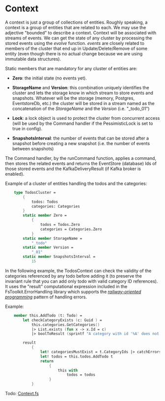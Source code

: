 # Context

A context is just a group of collections of entities.
Roughly speaking, a context is a group of entities that are related to each. We may use the adjective "bounded" to describe a context.
Context will be associated with streams of events.
We can get the state of any cluster by processing the stored events using the _evolve_ function.  _events_ are closely related to members of the cluster that end up in Update/Delete/Remove of some entity (even though there is no actual change because we are using immutable data structures).

Static members that are mandatory for any cluster of entities are:
- __Zero__: the initial state (no events yet).
- __StorageName__ and  __Version__: this combination uniquely identifies the cluster and lets the storage know in which stream to store events and snapshots. Whatever will be the storage (memory, Postgres, EventstoreDb, etc.) the cluster will be stored in a stream named as the concatenation of the _StorageName_ and the _Version_ (i.e. "_todo_01")
- __Lock__: a lock object is used to protect the cluster from concurrent access (will be used by the Command handler if the PessimisticLock is set to true in config).

- __SnapshotsInterval__: the number of events that can be stored after a snapshot before creating a new snapshot (i.e. the number of events between snapshots)

The Command handler, by the runCommand function, applies a command, then stores the related events and returns the EventStore (database) Ids of those stored events and the KafkaDeliveryResult (if Kafka broker is enabled).

Example of a cluster of entities handling the todos and the categories:
```FSharp
    type TodosCluster =
        {
            todos: Todos
            categories: Categories
        }
        static member Zero =
            {
                todos = Todos.Zero
                categories = Categories.Zero
            }
        static member StorageName =
            "_todo"
        static member Version =
            "_01"
        static member SnapshotsInterval =
            15
```

In the following example, the TodosContext can check the validity of the categories referenced by any todo before adding it (to preserve the invariant rule that you can add only todo with valid category ID references).
It uses the "result" computational expression included in the FsToolkit.ErrorHandling library which supports the [_railway-oriented programming_](https://fsharpforfunandprofit.com/rop/) pattern of handling errors.

Example:
```FSharp
    member this.AddTodo (t: Todo) =
        let checkCategoryExists (c: Guid ) =
            this.categories.GetCategories() 
            |> List.exists (fun x -> x.Id = c) 
            |> boolToResult (sprintf "A category with id '%A' does not exist" c)

        result
            {
                let! categoriesMustExist = t.CategoryIds |> catchErrors checkCategoryExists
                let! todos = this.todos.AddTodo t
                return 
                    {
                        this with
                            todos = todos
                    }
            }
```

Todo: [Context.fs](https://github.com/tonyx/Sharpino/blob/main/Sharpino.Sample/Domain/Todos/Context.fs)
